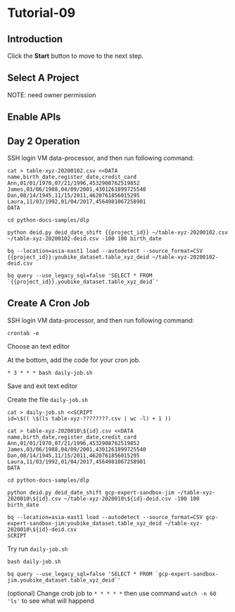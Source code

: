# Tutorial-09

## Introduction

<walkthrough-tutorial-duration duration="30"></walkthrough-tutorial-duration>

Click the **Start** button to move to the next step.

## Select A Project

<walkthrough-project-setup></walkthrough-project-setup>

<walkthrough-footnote>NOTE: need owner permission</walkthrough-footnote>

## Enable APIs

<walkthrough-enable-apis apis="compute.googleapis.com,iam.googleapis.com,iamcredentials.googleapis.com,dlp.googleapis.com,bigquery.googleapis.com,bigquerystorage.googleapis.com,bigquerydatatransfer.googleapis.com,storage-component.googleapis.com,storage-api.googleapis.com"></walkthrough-enable-apis>

## Day 2 Operation

SSH login VM data-processor, and then run following command: 

```
cat > table-xyz-20200102.csv <<DATA
name,birth_date,register_date,credit_card
Ann,01/01/1970,07/21/1996,4532908762519852
James,03/06/1988,04/09/2001,4301261899725540
Dan,08/14/1945,11/15/2011,4620761856015295
Laura,11/03/1992,01/04/2017,4564981067258901
DATA
```
```
cd python-docs-samples/dlp
```
```
python deid.py deid_date_shift {{project_id}} ~/table-xyz-20200102.csv ~/table-xyz-20200102-deid.csv -100 100 birth_date
```
```
bq --location=asia-east1 load --autodetect --source_format=CSV {{project_id}}:youbike_dataset.table_xyz_deid ~/table-xyz-20200102-deid.csv
```
```
bq query --use_legacy_sql=false 'SELECT * FROM `{{project_id}}.youbike_dataset.table_xyz_deid`'
```

## Create A Cron Job

SSH login VM data-processor, and then run following command:

```
crontab -e
```

Choose an text editor

At the bottom, add the code for your cron job.

`* 3 * * * bash daily-job.sh`

Save and exit text editor

Create the file `daily-job.sh`

```
cat > daily-job.sh <<SCRIPT
id=\$(( \$(ls table-xyz-????????.csv | wc -l) + 1 ))

cat > table-xyz-2020010\${id}.csv <<DATA
name,birth_date,register_date,credit_card
Ann,01/01/1970,07/21/1996,4532908762519852
James,03/06/1988,04/09/2001,4301261899725540
Dan,08/14/1945,11/15/2011,4620761856015295
Laura,11/03/1992,01/04/2017,4564981067258901
DATA

cd python-docs-samples/dlp

python deid.py deid_date_shift gcp-expert-sandbox-jim ~/table-xyz-2020010\${id}.csv ~/table-xyz-2020010\${id}-deid.csv -100 100 birth_date

bq --location=asia-east1 load --autodetect --source_format=CSV gcp-expert-sandbox-jim:youbike_dataset.table_xyz_deid ~/table-xyz-2020010\${id}-deid.csv
SCRIPT
```

Try run `daily-job.sh`

```
bash daily-job.sh
```
```
bq query --use_legacy_sql=false 'SELECT * FROM `gcp-expert-sandbox-jim.youbike_dataset.table_xyz_deid`'
```

(optional) Change crob job to `* * * * *` then use command `watch -n 60 'ls'` to see what will happend
